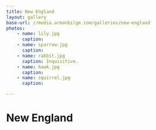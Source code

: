```yaml
---
title: New England
layout: gallery
base-url: //media.armanbilge.com/galleries/new-england
photos:
    - name: lily.jpg
      caption:
    - name: sparrow.jpg
      caption:
    - name: rabbit.jpg
      caption: Inquisitive.
    - name: hawk.jpg
      caption:
    - name: squirrel.jpg
      caption:

---
```


# New England


